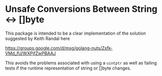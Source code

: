 # Unsafe Conversions Between String <-> []byte

This package is intended to be a clear implementation of the solution suggested by Keith Randal here

https://groups.google.com/d/msg/golang-nuts/Zsfk-VMd_fU/WXPjfZwPBAAJ

This avoids the problems associated with using a `uintptr` as well as failing tests if the runtime representation of string or []byte changes.
